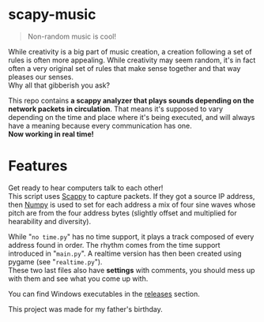 # scapy-music
> Non-random music is cool!  

  While creativity is a big part of music creation, a creation following a set of rules is often more appealing. While creativity may seem random, it's in fact often a very original set of rules that make sense together and that way pleases our senses.  
Why all that gibberish you ask?  

This repo contains <b>a scappy analyzer that plays sounds depending on the network packets in circulation</b>. That means it's supposed to vary depending on the time and place where it's being executed, and will always have a meaning because every communication has one.  
<b>Now working in real time!</b>  

# Features
Get ready to hear computers talk to each other!  
This script uses <a href="https://scapy.net/">Scappy</a> to capture packets. If they got a source IP address, then <a href="https://numpy.org/">Numpy</a> is used to set for each address a mix of four sine waves whose pitch are from the four address bytes (slightly offset and multiplied for hearability and diversity).  

While "```no time.py```" has no time support, it plays a track composed of every address found in order. The rhythm comes from the time support introduced in "```main.py```". A realtime version has then been created using pygame (see "```realtime.py```").  
These two last files also have <b>settings</b> with comments, you should mess up with them and see what you come up with.  

You can find Windows executables in the <a href="https://github.com/breeev/scapy-music/releases">releases</a> section.



This project was made for my father's birthday.
